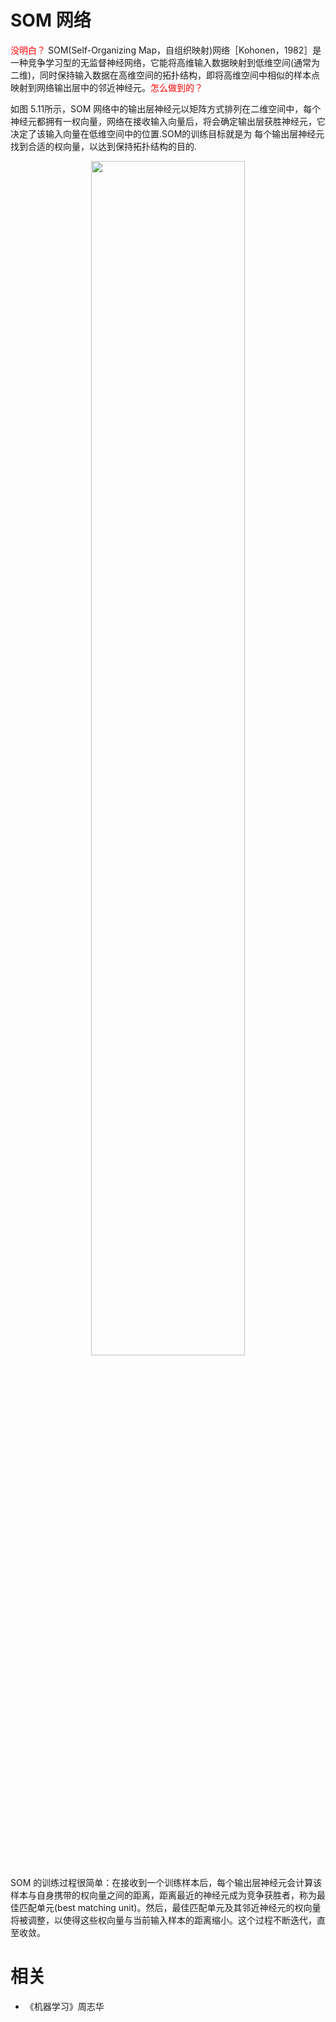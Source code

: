 

# SOM 网络


<span style="color:red;">没明白？</span>
SOM(Self-Organizing Map，自组织映射)网络［Kohonen，1982］是一种竞争学习型的无监督神经网络，它能将高维输入数据映射到低维空间(通常为二维)，同时保持输入数据在高维空间的拓扑结构，即将高维空间中相似的样本点映射到网络输出层中的邻近神经元。<span style="color:red;">怎么做到的？</span>

如图 5.11所示，SOM 网络中的输出层神经元以矩阵方式排列在二维空间中，每个神经元都拥有一权向量，网络在接收输入向量后，将会确定输出层获胜神经元，它决定了该输入向量在低维空间中的位置.SOM的训练目标就是为 每个输出层神经元找到合适的权向量，以达到保持拓扑结构的目的.

<p align="center">
    <img width="70%" height="70%" src="http://images.iterate.site/blog/image/180627/EjDif2aL66.png?imageslim">
</p>

SOM 的训练过程很简单：在接收到一个训练样本后，每个输出层神经元会计算该样本与自身携带的权向量之间的距离，距离最近的神经元成为竞争获胜者，称为最佳匹配单元(best matching unit)。然后，最佳匹配单元及其邻近神经元的权向量将被调整，以使得这些权向量与当前输入样本的距离缩小。这个过程不断迭代，直至收敛。






# 相关

- 《机器学习》周志华
